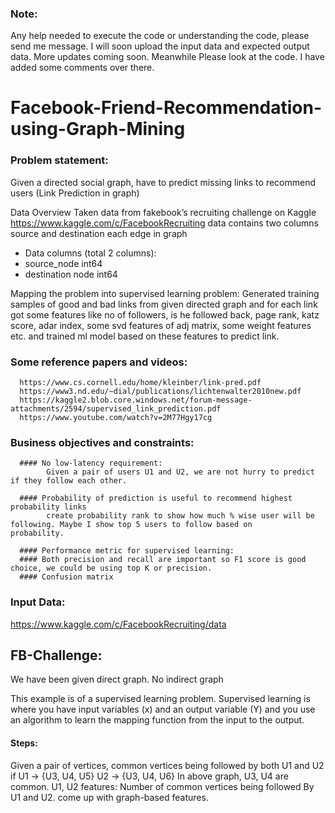 ### Note:
Any help needed to execute the code or understanding the code, please send me message. I will soon upload the input data and expected output data.
More updates coming soon. Meanwhile Please look at the code. I have added some comments over there.  

# Facebook-Friend-Recommendation-using-Graph-Mining
### Problem statement:

Given a directed social graph, have to predict missing links to recommend users (Link Prediction in graph)

Data Overview
Taken data from fakebook’s recruiting challenge on Kaggle https://www.kaggle.com/c/FacebookRecruiting
data contains two columns source and destination each edge in graph

- Data columns (total 2 columns):  
- source_node         int64  
- destination node    int64  

Mapping the problem into supervised learning problem:
Generated training samples of good and bad links from given directed graph and for each link got some features like no of followers, is he followed back, page rank, katz score, adar index, some svd features of adj matrix, some weight features etc. and trained ml model based on these features to predict link.

### Some reference papers and videos:

      https://www.cs.cornell.edu/home/kleinber/link-pred.pdf
      https://www3.nd.edu/~dial/publications/lichtenwalter2010new.pdf
      https://kaggle2.blob.core.windows.net/forum-message-attachments/2594/supervised_link_prediction.pdf
      https://www.youtube.com/watch?v=2M77Hgy17cg

### Business objectives and constraints:
      #### No low-latency requirement:   
            Given a pair of users U1 and U2, we are not hurry to predict if they follow each other.
      
      #### Probability of prediction is useful to recommend highest probability links
            create probability rank to show how much % wise user will be following. Maybe I show top 5 users to follow based on                     probability.
           
      #### Performance metric for supervised learning:
      #### Both precision and recall are important so F1 score is good choice, we could be using top K or precision. 
      #### Confusion matrix

### Input Data:
   https://www.kaggle.com/c/FacebookRecruiting/data

## FB-Challenge:
  We have been given direct graph. No indirect graph

This example is of a supervised learning problem. Supervised learning is where you have input variables (x) and an output variable (Y) and you use an algorithm to learn the mapping function from the input to the output.

#### Steps:
Given a pair of vertices, common vertices being followed by both U1 and U2 if 
U1 -> {U3, U4, U5}
U2 -> {U3, U4, U6}
In above graph, U3, U4 are common.
U1, U2 features:
Number of common vertices being followed By U1 and U2.
come up with graph-based features. 

  
